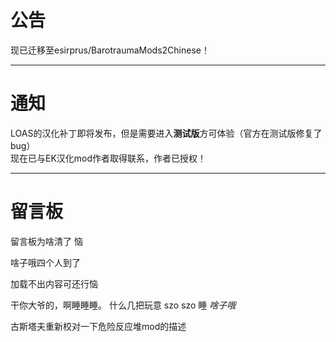 # 公告
现已迁移至esirprus/BarotraumaMods2Chinese！
***
# 通知
LOAS的汉化补丁即将发布，但是需要进入**测试版**方可体验（官方在测试版修复了bug）<br>
现在已与EK汉化mod作者取得联系，作者已授权！
***
# 留言板
留言板为啥清了 恼

啥子哦四个人到了

加载不出内容可还行恼

干你大爷的，啊睡睡睡。
什么几把玩意
szo
szo
睡
*啥子哦*

古斯塔夫重新校对一下危险反应堆mod的描述
